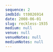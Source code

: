 ```yaml
---
sequence: 2
imdbId: tt0026914
date: 2008-06-01
slug: reckless-1935
medium: null
venue: null
venueNotes: null
mediumNotes: null
---
```


